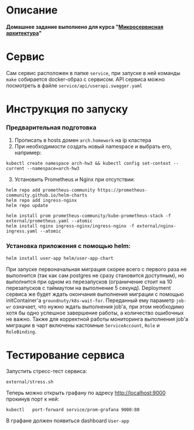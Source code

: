 # Описание
#### Домашнее задание выполнено для курса "[Микросервисная архитектура](https://otus.ru/lessons/microservice-architecture)"

# Сервис
Сам сервис расположен в папке `service`, при запуске в ней команды `make` собирается docker-образ с сервисом.
API сервиса можно посмотреть в файле `service/api/userapi.swagger.yaml`

# Инструкция по запуску

### Предварительная подготовка
1. Прописать в hosts домен `arch.homework` на ip кластера
2. При необходимости создать новый namespace и выбрать его, например:
```
kubectl create namespace arch-hw3 && kubectl config set-context --current --namespace=arch-hw3
```
3. Установить Prometheus и Nginx при отсутствии:
```
helm repo add prometheus-community https://prometheus-community.github.io/helm-charts
helm repo add ingress-nginx 
helm repo update

helm install prom prometheus-community/kube-prometheus-stack -f external/prometheus.yaml --atomic
helm install nginx ingress-nginx/ingress-nginx -f external/nginx-ingress.yaml --atomic
``` 

### Установка приложения с помощью helm:
```
helm install user-app helm/user-app-chart
```

При запуске первоначальная миграция скорее всего с первого раза не выполнится (так как сам postgres не сразу становится доступным), но выполнится при одном из перезапусков (ограничение стоит на 10 перезапусков с таймаутом на выполнение 5 секунд).
Deployment сервиса же будет ждать окончания выполнения миграции с помощью initContainer'а `groundnuty/k8s-wait-for`. Переданный ему параметр `job-wr` означает, что нужно ждать выполнения job'а, при этом необходимо хотя бы одно успешное завершение работы, а количество ошибочных не важно.
Также для корректной работы мониторинга выполнения job'а миграции в чарт включены кастомные `ServiceAccount`, `Role` и `RoleBinding`.

# Тестирование сервиса
Запустить стресс-тест сервиса:
```
external/stress.sh
```

Теперь можно открыть графану по адресу [http://localhost:9000](http://localhost:9000) прокинув порт к ней:
```
kubectl   port-forward service/prom-grafana 9000:80
```
В графане должен появиться dashboard `User-app`
